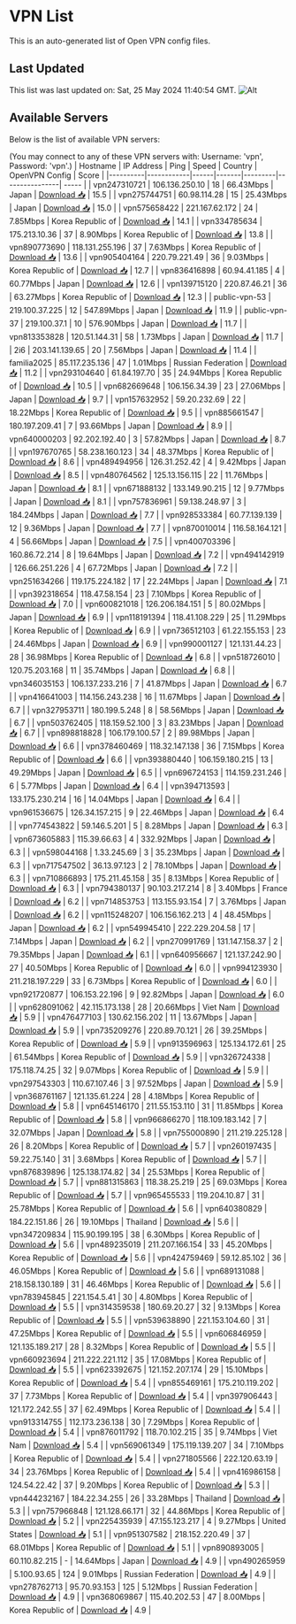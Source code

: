 # VPN List

This is an auto-generated list of Open VPN config files.

## Last Updated

This list was last updated on: Sat, 25 May 2024 11:40:54 GMT.
![Alt](https://repobeats.axiom.co/api/embed/186b98318ef1479477931607c1ad7d823f12451f.svg "Repobeats analytics image")

## Available Servers

Below is the list of available VPN servers:

(You may connect to any of these VPN servers with: Username: 'vpn', Password: 'vpn'.)
| Hostname | IP Address | Ping | Speed | Country | OpenVPN Config | Score |
|----------|------------|------|-------|---------|----------------| ----- |
| vpn247310721 | 106.136.250.10 | 18 | 66.43Mbps | Japan | [Download 📥](./configs/server_0_JP.ovpn) | 15.5 |
| vpn275744751 | 60.98.114.28 | 15 | 25.43Mbps | Japan | [Download 📥](./configs/server_1_JP.ovpn) | 15.0 |
| vpn575658422 | 221.167.62.172 | 24 | 7.85Mbps | Korea Republic of | [Download 📥](./configs/server_2_KR.ovpn) | 14.1 |
| vpn334785634 | 175.213.10.36 | 37 | 8.90Mbps | Korea Republic of | [Download 📥](./configs/server_3_KR.ovpn) | 13.8 |
| vpn890773690 | 118.131.255.196 | 37 | 7.63Mbps | Korea Republic of | [Download 📥](./configs/server_4_KR.ovpn) | 13.6 |
| vpn905404164 | 220.79.221.49 | 36 | 9.03Mbps | Korea Republic of | [Download 📥](./configs/server_5_KR.ovpn) | 12.7 |
| vpn836416898 | 60.94.41.185 | 4 | 60.77Mbps | Japan | [Download 📥](./configs/server_6_JP.ovpn) | 12.6 |
| vpn139715120 | 220.87.46.21 | 36 | 63.27Mbps | Korea Republic of | [Download 📥](./configs/server_7_KR.ovpn) | 12.3 |
| public-vpn-53 | 219.100.37.225 | 12 | 547.89Mbps | Japan | [Download 📥](./configs/server_8_JP.ovpn) | 11.9 |
| public-vpn-37 | 219.100.37.1 | 10 | 576.90Mbps | Japan | [Download 📥](./configs/server_9_JP.ovpn) | 11.7 |
| vpn813353828 | 120.51.144.31 | 58 | 1.73Mbps | Japan | [Download 📥](./configs/server_10_JP.ovpn) | 11.7 |
| 2i6 | 203.141.139.65 | 20 | 7.56Mbps | Japan | [Download 📥](./configs/server_11_JP.ovpn) | 11.4 |
| familia2025 | 85.117.235.136 | 47 | 1.01Mbps | Russian Federation | [Download 📥](./configs/server_12_RU.ovpn) | 11.2 |
| vpn293104640 | 61.84.197.70 | 35 | 24.94Mbps | Korea Republic of | [Download 📥](./configs/server_13_KR.ovpn) | 10.5 |
| vpn682669648 | 106.156.34.39 | 23 | 27.06Mbps | Japan | [Download 📥](./configs/server_14_JP.ovpn) | 9.7 |
| vpn157632952 | 59.20.232.69 | 22 | 18.22Mbps | Korea Republic of | [Download 📥](./configs/server_15_KR.ovpn) | 9.5 |
| vpn885661547 | 180.197.209.41 | 7 | 93.66Mbps | Japan | [Download 📥](./configs/server_16_JP.ovpn) | 8.9 |
| vpn640000203 | 92.202.192.40 | 3 | 57.82Mbps | Japan | [Download 📥](./configs/server_17_JP.ovpn) | 8.7 |
| vpn197670765 | 58.238.160.123 | 34 | 48.37Mbps | Korea Republic of | [Download 📥](./configs/server_18_KR.ovpn) | 8.6 |
| vpn489494956 | 126.31.252.42 | 4 | 9.42Mbps | Japan | [Download 📥](./configs/server_19_JP.ovpn) | 8.5 |
| vpn480764562 | 125.13.156.115 | 22 | 11.76Mbps | Japan | [Download 📥](./configs/server_20_JP.ovpn) | 8.1 |
| vpn671888132 | 133.149.90.215 | 12 | 9.77Mbps | Japan | [Download 📥](./configs/server_21_JP.ovpn) | 8.1 |
| vpn757836961 | 59.138.248.97 | 3 | 184.24Mbps | Japan | [Download 📥](./configs/server_22_JP.ovpn) | 7.7 |
| vpn928533384 | 60.77.139.139 | 12 | 9.36Mbps | Japan | [Download 📥](./configs/server_23_JP.ovpn) | 7.7 |
| vpn870010014 | 116.58.164.121 | 4 | 56.66Mbps | Japan | [Download 📥](./configs/server_24_JP.ovpn) | 7.5 |
| vpn400703396 | 160.86.72.214 | 8 | 19.64Mbps | Japan | [Download 📥](./configs/server_25_JP.ovpn) | 7.2 |
| vpn494142919 | 126.66.251.226 | 4 | 67.72Mbps | Japan | [Download 📥](./configs/server_26_JP.ovpn) | 7.2 |
| vpn251634266 | 119.175.224.182 | 17 | 22.24Mbps | Japan | [Download 📥](./configs/server_27_JP.ovpn) | 7.1 |
| vpn392318654 | 118.47.58.154 | 23 | 7.10Mbps | Korea Republic of | [Download 📥](./configs/server_28_KR.ovpn) | 7.0 |
| vpn600821018 | 126.206.184.151 | 5 | 80.02Mbps | Japan | [Download 📥](./configs/server_29_JP.ovpn) | 6.9 |
| vpn118191394 | 118.41.108.229 | 25 | 11.29Mbps | Korea Republic of | [Download 📥](./configs/server_30_KR.ovpn) | 6.9 |
| vpn736512103 | 61.22.155.153 | 23 | 24.46Mbps | Japan | [Download 📥](./configs/server_31_JP.ovpn) | 6.9 |
| vpn990001127 | 121.131.44.23 | 28 | 36.98Mbps | Korea Republic of | [Download 📥](./configs/server_32_KR.ovpn) | 6.8 |
| vpn518726010 | 120.75.203.168 | 11 | 35.74Mbps | Japan | [Download 📥](./configs/server_33_JP.ovpn) | 6.8 |
| vpn346035153 | 106.137.233.216 | 7 | 41.87Mbps | Japan | [Download 📥](./configs/server_34_JP.ovpn) | 6.7 |
| vpn416641003 | 114.156.243.238 | 16 | 11.67Mbps | Japan | [Download 📥](./configs/server_35_JP.ovpn) | 6.7 |
| vpn327953711 | 180.199.5.248 | 8 | 58.56Mbps | Japan | [Download 📥](./configs/server_36_JP.ovpn) | 6.7 |
| vpn503762405 | 118.159.52.100 | 3 | 83.23Mbps | Japan | [Download 📥](./configs/server_37_JP.ovpn) | 6.7 |
| vpn898818828 | 106.179.100.57 | 2 | 89.98Mbps | Japan | [Download 📥](./configs/server_38_JP.ovpn) | 6.6 |
| vpn378460469 | 118.32.147.138 | 36 | 7.15Mbps | Korea Republic of | [Download 📥](./configs/server_39_KR.ovpn) | 6.6 |
| vpn393880440 | 106.159.180.215 | 13 | 49.29Mbps | Japan | [Download 📥](./configs/server_40_JP.ovpn) | 6.5 |
| vpn696724153 | 114.159.231.246 | 6 | 5.77Mbps | Japan | [Download 📥](./configs/server_41_JP.ovpn) | 6.4 |
| vpn394713593 | 133.175.230.214 | 16 | 14.04Mbps | Japan | [Download 📥](./configs/server_42_JP.ovpn) | 6.4 |
| vpn961536675 | 126.34.157.215 | 9 | 22.46Mbps | Japan | [Download 📥](./configs/server_43_JP.ovpn) | 6.4 |
| vpn774543822 | 59.146.5.201 | 5 | 8.28Mbps | Japan | [Download 📥](./configs/server_44_JP.ovpn) | 6.3 |
| vpn673605883 | 115.39.66.63 | 4 | 332.92Mbps | Japan | [Download 📥](./configs/server_45_JP.ovpn) | 6.3 |
| vpn598044168 | 1.33.245.69 | 3 | 35.23Mbps | Japan | [Download 📥](./configs/server_46_JP.ovpn) | 6.3 |
| vpn717547502 | 36.13.97.123 | 2 | 78.10Mbps | Japan | [Download 📥](./configs/server_47_JP.ovpn) | 6.3 |
| vpn710866893 | 175.211.45.158 | 35 | 8.13Mbps | Korea Republic of | [Download 📥](./configs/server_48_KR.ovpn) | 6.3 |
| vpn794380137 | 90.103.217.214 | 8 | 3.40Mbps | France | [Download 📥](./configs/server_49_FR.ovpn) | 6.2 |
| vpn714853753 | 113.155.93.154 | 7 | 3.76Mbps | Japan | [Download 📥](./configs/server_50_JP.ovpn) | 6.2 |
| vpn115248207 | 106.156.162.213 | 4 | 48.45Mbps | Japan | [Download 📥](./configs/server_51_JP.ovpn) | 6.2 |
| vpn549945410 | 222.229.204.58 | 17 | 7.14Mbps | Japan | [Download 📥](./configs/server_52_JP.ovpn) | 6.2 |
| vpn270991769 | 131.147.158.37 | 2 | 79.35Mbps | Japan | [Download 📥](./configs/server_53_JP.ovpn) | 6.1 |
| vpn640956667 | 121.137.242.90 | 27 | 40.50Mbps | Korea Republic of | [Download 📥](./configs/server_54_KR.ovpn) | 6.0 |
| vpn994123930 | 211.218.197.229 | 33 | 6.73Mbps | Korea Republic of | [Download 📥](./configs/server_55_KR.ovpn) | 6.0 |
| vpn921720877 | 106.153.22.196 | 9 | 92.82Mbps | Japan | [Download 📥](./configs/server_56_JP.ovpn) | 6.0 |
| vpn628091062 | 42.115.173.138 | 28 | 20.66Mbps | Viet Nam | [Download 📥](./configs/server_57_VN.ovpn) | 5.9 |
| vpn476477103 | 130.62.156.202 | 11 | 13.67Mbps | Japan | [Download 📥](./configs/server_58_JP.ovpn) | 5.9 |
| vpn735209276 | 220.89.70.121 | 26 | 39.25Mbps | Korea Republic of | [Download 📥](./configs/server_59_KR.ovpn) | 5.9 |
| vpn913596963 | 125.134.172.61 | 25 | 61.54Mbps | Korea Republic of | [Download 📥](./configs/server_60_KR.ovpn) | 5.9 |
| vpn326724338 | 175.118.74.25 | 32 | 9.07Mbps | Korea Republic of | [Download 📥](./configs/server_61_KR.ovpn) | 5.9 |
| vpn297543303 | 110.67.107.46 | 3 | 97.52Mbps | Japan | [Download 📥](./configs/server_62_JP.ovpn) | 5.9 |
| vpn368761167 | 121.135.61.224 | 28 | 4.18Mbps | Korea Republic of | [Download 📥](./configs/server_63_KR.ovpn) | 5.8 |
| vpn645146170 | 211.55.153.110 | 31 | 11.85Mbps | Korea Republic of | [Download 📥](./configs/server_64_KR.ovpn) | 5.8 |
| vpn966866270 | 118.109.183.142 | 7 | 32.07Mbps | Japan | [Download 📥](./configs/server_65_JP.ovpn) | 5.8 |
| vpn755000890 | 211.219.225.128 | 26 | 8.20Mbps | Korea Republic of | [Download 📥](./configs/server_66_KR.ovpn) | 5.7 |
| vpn260197435 | 59.22.75.140 | 31 | 3.68Mbps | Korea Republic of | [Download 📥](./configs/server_67_KR.ovpn) | 5.7 |
| vpn876839896 | 125.138.174.82 | 34 | 25.53Mbps | Korea Republic of | [Download 📥](./configs/server_68_KR.ovpn) | 5.7 |
| vpn881315863 | 118.38.25.219 | 25 | 69.03Mbps | Korea Republic of | [Download 📥](./configs/server_69_KR.ovpn) | 5.7 |
| vpn965455533 | 119.204.10.87 | 31 | 25.78Mbps | Korea Republic of | [Download 📥](./configs/server_70_KR.ovpn) | 5.6 |
| vpn640380829 | 184.22.151.86 | 26 | 19.10Mbps | Thailand | [Download 📥](./configs/server_71_TH.ovpn) | 5.6 |
| vpn347209834 | 115.90.199.195 | 38 | 6.30Mbps | Korea Republic of | [Download 📥](./configs/server_72_KR.ovpn) | 5.6 |
| vpn489235019 | 211.207.166.154 | 33 | 45.20Mbps | Korea Republic of | [Download 📥](./configs/server_73_KR.ovpn) | 5.6 |
| vpn424759469 | 59.12.85.102 | 36 | 46.05Mbps | Korea Republic of | [Download 📥](./configs/server_74_KR.ovpn) | 5.6 |
| vpn689131088 | 218.158.130.189 | 31 | 46.46Mbps | Korea Republic of | [Download 📥](./configs/server_75_KR.ovpn) | 5.6 |
| vpn783945845 | 221.154.5.41 | 30 | 4.80Mbps | Korea Republic of | [Download 📥](./configs/server_76_KR.ovpn) | 5.5 |
| vpn314359538 | 180.69.20.27 | 32 | 9.13Mbps | Korea Republic of | [Download 📥](./configs/server_77_KR.ovpn) | 5.5 |
| vpn539638890 | 221.153.104.60 | 31 | 47.25Mbps | Korea Republic of | [Download 📥](./configs/server_78_KR.ovpn) | 5.5 |
| vpn606846959 | 121.135.189.217 | 28 | 8.32Mbps | Korea Republic of | [Download 📥](./configs/server_79_KR.ovpn) | 5.5 |
| vpn660923694 | 211.222.221.112 | 35 | 17.08Mbps | Korea Republic of | [Download 📥](./configs/server_80_KR.ovpn) | 5.5 |
| vpn623392675 | 121.152.207.174 | 29 | 15.10Mbps | Korea Republic of | [Download 📥](./configs/server_81_KR.ovpn) | 5.4 |
| vpn855469161 | 175.210.119.202 | 37 | 7.73Mbps | Korea Republic of | [Download 📥](./configs/server_82_KR.ovpn) | 5.4 |
| vpn397906443 | 121.172.242.55 | 37 | 62.49Mbps | Korea Republic of | [Download 📥](./configs/server_83_KR.ovpn) | 5.4 |
| vpn913314755 | 112.173.236.138 | 30 | 7.29Mbps | Korea Republic of | [Download 📥](./configs/server_84_KR.ovpn) | 5.4 |
| vpn876011792 | 118.70.102.215 | 35 | 9.74Mbps | Viet Nam | [Download 📥](./configs/server_85_VN.ovpn) | 5.4 |
| vpn569061349 | 175.119.139.207 | 34 | 7.10Mbps | Korea Republic of | [Download 📥](./configs/server_86_KR.ovpn) | 5.4 |
| vpn271805566 | 222.120.63.19 | 34 | 23.76Mbps | Korea Republic of | [Download 📥](./configs/server_87_KR.ovpn) | 5.4 |
| vpn416986158 | 124.54.22.42 | 37 | 9.20Mbps | Korea Republic of | [Download 📥](./configs/server_88_KR.ovpn) | 5.3 |
| vpn444232167 | 184.22.34.255 | 26 | 33.28Mbps | Thailand | [Download 📥](./configs/server_89_TH.ovpn) | 5.3 |
| vpn757966848 | 121.128.66.171 | 32 | 44.86Mbps | Korea Republic of | [Download 📥](./configs/server_90_KR.ovpn) | 5.2 |
| vpn225435939 | 47.155.123.217 | 4 | 9.27Mbps | United States | [Download 📥](./configs/server_91_US.ovpn) | 5.1 |
| vpn951307582 | 218.152.220.49 | 37 | 68.01Mbps | Korea Republic of | [Download 📥](./configs/server_92_KR.ovpn) | 5.1 |
| vpn890893005 | 60.110.82.215 | - | 14.64Mbps | Japan | [Download 📥](./configs/server_93_JP.ovpn) | 4.9 |
| vpn490265959 | 5.100.93.65 | 124 | 9.01Mbps | Russian Federation | [Download 📥](./configs/server_94_RU.ovpn) | 4.9 |
| vpn278762713 | 95.70.93.153 | 125 | 5.12Mbps | Russian Federation | [Download 📥](./configs/server_95_RU.ovpn) | 4.9 |
| vpn368069867 | 115.40.202.53 | 47 | 8.00Mbps | Korea Republic of | [Download 📥](./configs/server_96_KR.ovpn) | 4.9 |

